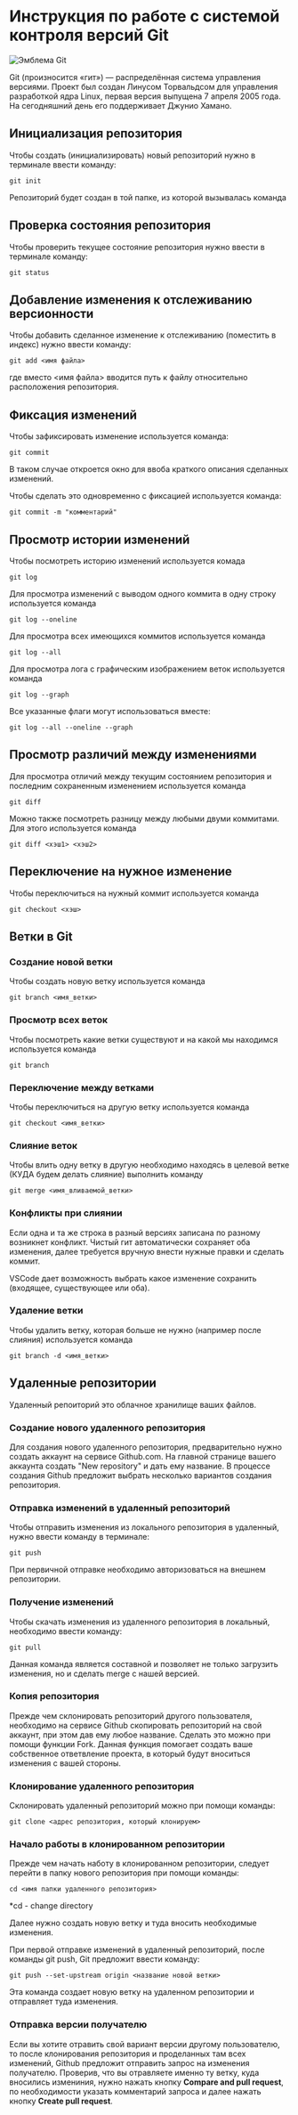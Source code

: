 # **Инструкция по работе с системой контроля версий Git**

![Эмблема Git](git.jpg)

Git (произносится «гит») — распределённая система управления версиями. Проект был создан Линусом Торвальдсом для управления разработкой ядра Linux, первая версия выпущена 7 апреля 2005 года. На сегодняшний день его поддерживает Джунио Хамано.

## Инициализация репозитория

Чтобы создать (инициализировать) новый репозиторий нужно в терминале ввести команду:

    git init

Репозиторий будет создан в той папке, из которой вызывалась команда

## Проверка состояния репозитория

Чтобы проверить текущее состояние репозитория нужно ввести в терминале команду:

    git status

## Добавление изменения к отслеживанию версионности

Чтобы добавить сделанное изменение к отслеживанию (поместить в индекс) нужно ввести команду:

    git add <имя файла>

где вместо <имя файла> вводится путь к файлу относительно расположения репозитория.

## Фиксация изменений

Чтобы зафиксировать изменение используется команда:

    git commit

В таком случае откроется окно для ввоба краткого описания сделанных изменений.

Чтобы сделать это одновременно с фиксацией используется команда:

    git commit -m "комментарий"

## Просмотр истории изменений

Чтобы посмотреть историю изменений используется комада

    git log

Для просмотра изменений с выводом одного коммита в одну строку используется команда

    git log --oneline

Для просмотра всех имеющихся коммитов используется команда

    git log --all

Для просмотра лога с графическим изображением веток используется команда

    git log --graph

Все указанные флаги могут использоваться вместе:

    git log --all --oneline --graph

## Просмотр различий между изменениями

Для просмотра отличий между текущим состоянием репозитория и последним сохраненным изменением используется команда

    git diff

Можно также посмотреть разницу между любыми двуми коммитами. Для этого используется команда

    git diff <хэш1> <хэш2>

## Переключение на нужное изменение

Чтобы переключиться на нужный коммит используется команда

    git checkout <хэш>

## Ветки в Git

### Создание новой ветки

Чтобы создать новую ветку используется команда

    git branch <имя_ветки>

### Просмотр всех веток

Чтобы посмотреть какие ветки существуют и на какой мы находимся используется команда

    git branch

### Переключение между ветками

Чтобы переключиться на другую ветку используется команда

    git checkout <имя_ветки>

### Слияние веток

Чтобы влить одну ветку в другую необходимо находясь в целевой ветке (КУДА будем делать слияние) выполнить команду

    git merge <имя_вливаемой_ветки>

### Конфликты при слиянии

Если одна и та же строка в разный версиях записана по разному возникнет конфликт.
Чистый гит автоматически сохраняет оба изменения, далее требуется вручную внести нужные правки и сделать коммит.

VSСode дает возможность выбрать какое изменение сохранить (входящее, существующее или оба).

### Удаление ветки

Чтобы удалить ветку, которая больше не нужно (например после слияния) используется команда

    git branch -d <имя_ветки>

## Удаленные репозитории

Удаленный репоиторий это облачное хранилище ваших файлов.

### Создание нового удаленного репозитория

Для создания нового удаленного репозитория, предварительно нужно создать аккаунт на сервисе Github.com. На главной странице вашего аккаунта создать "New repository" и дать ему название. В процессе создания Github предложит выбрать несколько вариантов создания репозитория. 

### Отправка изменений в удаленный репозиторий

Чтобы отправить изменения из локального репозитория в удаленный, нужно ввести команду в терминале: 

    git push

При первичной отправке необходимо авторизоваться на внешнем репозитории.   
    
### Получение изменений

Чтобы скачать изменения из удаленного репозитория в локальный, необходимо ввести команду:

    git pull

Данная команда является составной и позволяет не только загрузить изменения, но и сделать merge с нашей версией.

### Копия репозитория

Прежде чем склонировать репозиторий другого пользователя, необходимо на сервисе Github скопировать репозиторий на свой аккаунт, при этом дав ему любое название. Сделать это можно при помощи функции Fork. Данная функция помогает создать ваше собственное ответвление проекта, в который будут вноситься изменения с вашей стороны.

### Клонирование удаленного репозитория

Склонировать удаленный репозиторий можно при помощи команды:

    git clone <адрес репозитория, который клонируем>

### Начало работы в клонированном репозитории

Прежде чем начать наботу в клонированном репозитории, следует перейти в папку нового репозитория при помощи команды:

    cd <имя папки удаленного репозитория>

*cd - change directory

Далее нужно создать новую ветку и туда вносить необходимые изменения. 

При первой отправке изменений в удаленный репозиторий, после команды git push, Git предложит ввести команду:

    git push --set-upstream origin <название новой ветки>

Эта команда создает новую ветку на удаленном репозитории и отправляет туда изменения.

### Отправка версии получателю

Если вы хотите отравить свой вариант версии другому пользователю, то после клонирования репозитория и проделанных там всех изменений, Github предложит отправить запрос на изменения получателю. Проверив, что вы отравляете именно ту ветку, куда вносились измениния, нужно нажать кнопку **Compare and pull request**, по необходимости указать комментарий запроса и далее нажать кнопку **Create pull request**. 
